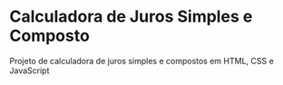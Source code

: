 # Calculadora de Juros Simples e Composto
Projeto de calculadora de juros simples e compostos em HTML, CSS e JavaScript
